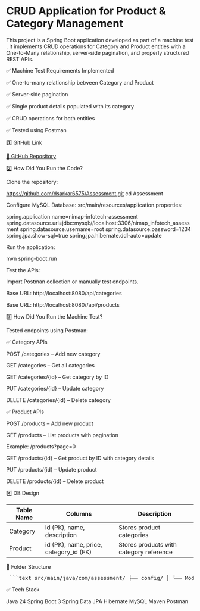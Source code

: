 # CRUD Application for Product & Category Management

This project is a Spring Boot application developed as part of a machine test . It implements CRUD operations for Category and Product entities with a One-to-Many relationship, server-side pagination, and properly structured REST APIs.

✅ Machine Test Requirements Implemented

✅ One-to-many relationship between Category and Product

✅ Server-side pagination

✅ Single product details populated with its category

✅ CRUD operations for both entities

✅ Tested using Postman

1️⃣ GitHub Link

[🔗 GitHub Repository](https://github.com/dsarkar6575/Assessment)

2️⃣ How Did You Run the Code?

Clone the repository:

https://github.com/dsarkar6575/Assessment.git
cd Assessment

Configure MySQL Database:
src/main/resources/application.properties:

spring.application.name=nimap-infotech-assessment
spring.datasource.url=jdbc:mysql://localhost:3306/nimap_infotech_assessment
spring.datasource.username=root
spring.datasource.password=1234
spring.jpa.show-sql=true
spring.jpa.hibernate.ddl-auto=update

Run the application:

mvn spring-boot:run

Test the APIs:

Import Postman collection or manually test endpoints.

Base URL: http://localhost:8080/api/categories

Base URL: http://localhost:8080//api/products


3️⃣ How Did You Run the Machine Test?

Tested endpoints using Postman:

✅ Category APIs

POST /categories – Add new category

GET /categories – Get all categories

GET /categories/{id} – Get category by ID

PUT /categories/{id} – Update category

DELETE /categories/{id} – Delete category

✅ Product APIs

POST /products – Add new product 

GET /products – List products with pagination

Example: /products?page=0

GET /products/{id} – Get product by ID with category details

PUT /products/{id} – Update product

DELETE /products/{id} – Delete product

4️⃣ DB Design

| Table Name | Columns                       | Description                  |
|------------|-------------------------------|------------------------------|
| Category   | id (PK), name, description    | Stores product categories     |
| Product    | id (PK), name, price, category_id (FK) | Stores products with category reference |


📁 Folder Structure

<pre> ```text src/main/java/com/assessment/ ├── config/ │ └── ModelMapperConfig.java ├── controller/ │ ├── CategoryController.java │ └── ProductController.java ├── dto/ │ ├── CategoryDto.java │ └── ProductDto.java ├── exception/ │ └── ResourceNotFoundException.java ├── model/ │ ├── Category.java │ └── Product.java ├── repository/ │ ├── CategoryRepository.java │ └── ProductRepository.java ├── service/ │ ├── CategoryService.java │ ├── ProductService.java │ └── impl/ │ ├── CategoryServiceImpl.java │ └── ProductServiceImpl.java └── NimapInfotechAssessmentApplication.java ``` </pre>                  




✅ Tech Stack

Java 24
Spring Boot 3
Spring Data JPA
Hibernate
MySQL
Maven
Postman
